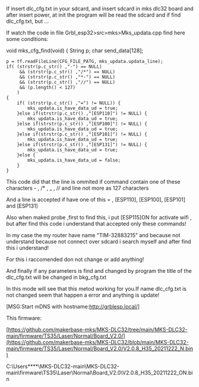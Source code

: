 If insert dlc_cfg.txt in your sdcard, and insert sdcard in mks dlc32 board and after insert power, at init the program will be read the sdcard and if find dlc_cfg.txt, but … 

If watch the code in file Grbl_esp32>src>mks>Mks_updata.cpp find here some conditions:

void mks_cfg_find(void) {
    String p;
    char send_data[128];

    p = tf.readFileLine(CFG_FILE_PATG, mks_updata.updata_line);
    if( (strstr(p.c_str() ,"-") == NULL) 
         && (strstr(p.c_str() ,"/*") == NULL) 
         && (strstr(p.c_str() ,"*-") == NULL) 
         && (strstr(p.c_str() ,"//") == NULL)
         && (p.length() < 127) 
        )  
    {   
        if( (strstr(p.c_str() ,"=") != NULL)) {
            mks_updata.is_have_data_ud = true;
        }else if(strstr(p.c_str() ,"[ESP110]") != NULL) {
            mks_updata.is_have_data_ud = true;
        }else if(strstr(p.c_str() ,"[ESP100]") != NULL) {
            mks_updata.is_have_data_ud = true;
        }else if(strstr(p.c_str() ,"[ESP101]") != NULL) {
            mks_updata.is_have_data_ud = true;
        }else if(strstr(p.c_str() ,"[ESP131]") != NULL) {
            mks_updata.is_have_data_ud = true;
        }else {
            mks_updata.is_have_data_ud = false;
        }
    }

This code did that the line is ommited if command contain one of these characters - , /* , _ , // and line not more as 127 characters

And a line is accepted if have one of this = , [ESP110], [ESP100], [ESP101] and [ESP131] 

Also when maked probe ,first to find this, i put [ESP115]ON for activate wifi , but after find this code i understand that accepted only these commands!

In my case the my router have name "TIM-32883215" and because not understand because not connect over sdcard i search myself and after find this i understand!

For this i raccomended don not change or add anything!

And finally if any parameters is find and changed by program the title of the dlc_cfg.txt will be changed in bkg_cfg.txt

In this mode will see that this metod working for you.If name dlc_cfg.txt is not changed seem that happen a error and anything is update!

[MSG:Start mDNS with hostname:http://grblesp.local/]

This firmware:

[https://github.com/makerbase-mks/MKS-DLC32/tree/main/MKS-DLC32-main/firmware/TS35/Laser/Normal/Board_V2.0/](https://github.com/makerbase-mks/MKS-DLC32/blob/main/MKS-DLC32-main/firmware/TS35/Laser/Normal/Board_V2.0/V2.0.8_H35_20211222_N.bin)

C:\Users\****\MKS-DLC32-main\MKS-DLC32-main\firmware\TS35\Laser\Normal\Board_V2.0\V2.0.8_H35_20211222_ON.bin



